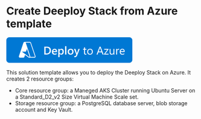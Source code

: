 # Create Deeploy Stack from Azure template

[![Deploy To Azure](https://raw.githubusercontent.com/Azure/azure-quickstart-templates/master/1-CONTRIBUTION-GUIDE/images/deploytoazure.svg?sanitize=true)](https://portal.azure.com/#create/Microsoft.Template/uri/https%3A%2F%2Fgitlab.com%2Fdeeploy-ml%2Fiac-solution-templates%2F-%2Fraw%2Fmaster%2Fazure%2Fdeeploy.template.json)

This solution template allows you to deploy the Deeploy Stack on Azure. It creates 2 resource groups:
* Core resource group: a Maneged AKS Cluster running Ubuntu Server on a Standard_D2_v2 Size Virtual Machine Scale set.
* Storage resource group: a PostgreSQL database server, blob storage account and Key Vault.
